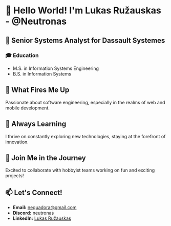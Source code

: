 # 👋 Hello World! I'm Lukas Ružauskas - @Neutronas

## 💼 Senior Systems Analyst for Dassault Systemes

### 🎓 Education
- M.S. in Information Systems Engineering
- B.S. in Information Systems

## 👀 What Fires Me Up
Passionate about software engineering, especially in the realms of web and mobile development.

## 🌱 Always Learning
I thrive on constantly exploring new technologies, staying at the forefront of innovation.

## 💞️ Join Me in the Journey
Excited to collaborate with hobbyist teams working on fun and exciting projects!

## 📫 Let's Connect!
- **Email:** nequadora@gmail.com
- **Discord:** neutronas
- **LinkedIn:** [Lukas Ružauskas](https://www.linkedin.com/in/lukas-ruzauskas/)


<!---
Neutronas/Neutronas is a ✨ special ✨ repository because its `README.md` (this file) appears on your GitHub profile.
You can click the Preview link to take a look at your changes.
--->
